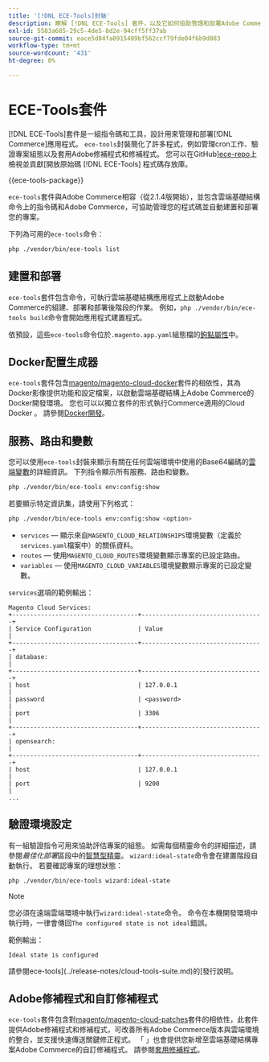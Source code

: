 ```yaml
---
title: '[!DNL ECE-Tools]封裝'
description: 瞭解 [!DNL ECE-Tools] 套件，以及它如何協助管理和部署Adobe Commerce。
exl-id: 5583a685-29c5-4de5-8d2e-94cff5ff37ab
source-git-commit: eace5d84fa0915489bf562ccf79fde04f6b9d083
workflow-type: tm+mt
source-wordcount: '431'
ht-degree: 0%

---
```


# ECE-Tools套件

[!DNL ECE-Tools]套件是一組指令碼和工具，設計用來管理和部署[!DNL Commerce]應用程式。 `ece-tools`封裝簡化了許多程式，例如管理cron工作、驗證專案組態以及套用Adobe修補程式和修補程式。 您可以在GitHub][ece-repo]上檢視並貢獻[開放原始碼 [!DNL ECE-Tools] 程式碼存放庫。

{{ece-tools-package}}

`ece-tools`套件與Adobe Commerce相容（從2.1.4版開始），並包含雲端基礎結構命令上的指令碼和Adobe Commerce，可協助管理您的程式碼並自動建置和部署您的專案。

下列為可用的`ece-tools`命令：

```bash
php ./vendor/bin/ece-tools list
```

## 建置和部署

`ece-tools`套件包含命令，可執行雲端基礎結構應用程式上啟動Adobe Commerce的組建、部署和部署後階段的作業。 例如，`php ./vendor/bin/ece-tools build`命令會開始應用程式建置程式。

依預設，這些`ece-tools`命令位於`.magento.app.yaml`組態檔的[鉤點屬性](../application/hooks-property.md)中。

## Docker配置生成器

`ece-tools`套件包含[magento/magento-cloud-docker]套件的相依性，其為Docker影像提供功能和設定檔案，以啟動雲端基礎結構上Adobe Commerce的Docker開發環境。 您也可以以獨立套件的形式執行Commerce適用的Cloud Docker 。 請參閱[Docker開發](../dev-tools/cloud-docker.md)。

## 服務、路由和變數

您可以使用`ece-tools`封裝來顯示有關在任何雲端環境中使用的Base64編碼的[雲端變數](../environment/variables-cloud.md)的詳細資訊。 下列指令顯示所有服務、路由和變數。

```bash
php ./vendor/bin/ece-tools env:config:show
```

若要顯示特定資訊集，請使用下列格式：

```bash
php ./vendor/bin/ece-tools env:config:show <option>
```

- `services` — 顯示來自`MAGENTO_CLOUD_RELATIONSHIPS`環境變數（定義於`services.yaml`檔案中）的關係資料。
- `routes` — 使用`MAGENTO_CLOUD_ROUTES`環境變數顯示專案的已設定路由。
- `variables` — 使用`MAGENTO_CLOUD_VARIABLES`環境變數顯示專案的已設定變數。

`services`選項的範例輸出：

```terminal
Magento Cloud Services:
+-----------------------------------+----------------------------------+
| Service Configuration             | Value                            |
+-----------------------------------+----------------------------------+
| database:                                                            |
+-----------------------------------+----------------------------------+
| host                              | 127.0.0.1                        |
| password                          | <password>                       |
| port                              | 3306                             |
+-----------------------------------+----------------------------------+
| opensearch:                                                          |
+-----------------------------------+----------------------------------+
| host                              | 127.0.0.1                        |
| port                              | 9200                             |
...
```

## 驗證環境設定

有一組驗證指令可用來協助評估專案的組態。 如需每個精靈命令的詳細描述，請參閱&#x200B;_最佳化部署_&#x200B;區段中的[智慧型精靈](../deploy/smart-wizards.md)。 `wizard:ideal-state`命令會在建置階段自動執行。 若要確認專案的理想狀態：

```bash
php ./vendor/bin/ece-tools wizard:ideal-state
```

>[!NOTE]
>
>您必須在遠端雲端環境中執行`wizard:ideal-state`命令。 命令在本機開發環境中執行時，一律會傳回`The configured state is not ideal`錯誤。

範例輸出：

```terminal
Ideal state is configured
```

請參閱ece-tools](../release-notes/cloud-tools-suite.md)的[發行說明。

## Adobe修補程式和自訂修補程式

`ece-tools`套件包含對[magento/magento-cloud-patches]套件的相依性，此套件提供Adobe修補程式和修補程式，可改善所有Adobe Commerce版本與雲端環境的整合，並支援快速傳送關鍵修正程式。 「 」也會提供您新增至雲端基礎結構專案Adobe Commerce的自訂修補程式。 請參閱[套用修補程式](../development/apply-patches.md)。

<!-- link definitions -->

[ece-repo]: https://github.com/magento/ece-tools
[magento/magento-cloud-docker]: https://github.com/magento/magento-cloud-docker
[magento/magento-cloud-patches]: https://github.com/magento/magento-cloud-patches
